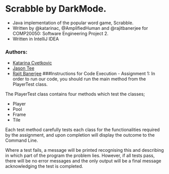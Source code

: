 # Scrabble by DarkMode.
* Java implementation of the popular word game, Scrabble. 
* Written by @katarinac, @AmplifiedHuman and @rajitbanerjee for COMP20050: Software Engineering Project 2.
* Written in IntelliJ IDEA
### Authors:
* [Katarina Cvetkovic](https://github.com/katarinac)
* [Jason Tee](https://github.com/AmplifiedHuman)
* [Rajit Banerjee](https://github.com/rajitbanerjee)
###Instructions for Code Execution - Assignment 1:
In order to run our code, you should run the main method from the PlayerTest class. 

The PlayerTest class contains four methods which test the classes; 
* Player
* Pool
* Frame
* Tile

Each test method carefully tests each class for the functionalities required by the assignment, 
and upon completion will display the outcome to the Command Line.

Where a test fails, a message will be printed recognising this and describing in which part of the program the problem lies.
However, if all tests pass, there will be no error messages and the only output will be a final message acknowledging the test is completed. 